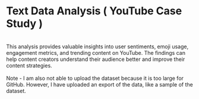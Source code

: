 # Text Data Analysis ( YouTube Case Study )
<br>
This analysis provides valuable insights into user sentiments, emoji usage, engagement metrics, and trending content on YouTube. The findings can help content creators understand their audience better and improve their content strategies.
<br>
<br>
Note - I am also not able to upload the dataset because it is too large for GitHub. However, I have uploaded an export of the data, like a sample of the dataset.

